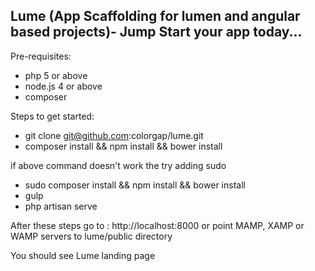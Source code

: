 ## Lume (App Scaffolding for lumen and angular based projects)- Jump Start your app today...
Pre-requisites:
- php 5 or above
- node.js 4 or above
- composer

Steps to get started:
- git clone git@github.com:colorgap/lume.git
- composer install && npm install && bower install

if above command doesn't work the try adding sudo
- sudo composer install && npm install && bower install
- gulp
- php artisan serve

After these steps go to : http://localhost:8000 or point MAMP, XAMP or WAMP servers to lume/public directory

You should see Lume landing page